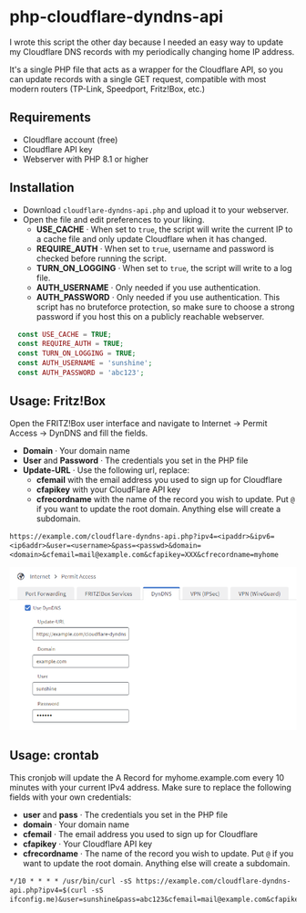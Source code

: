 # php-cloudflare-dyndns-api
I wrote this script the other day because I needed an easy way to update my Cloudflare DNS records with my periodically changing home IP address.

It's a single PHP file that acts as a wrapper for the Cloudflare API, so you can update records with a single GET request, compatible with most modern routers (TP-Link, Speedport, Fritz!Box, etc.)

## Requirements
- Cloudflare account (free)
- Cloudflare API key
- Webserver with PHP 8.1 or higher

## Installation
- Download `cloudflare-dyndns-api.php` and upload it to your webserver.
- Open the file and edit preferences to your liking.
  - **USE_CACHE** · When set to `true`, the script will write the current IP to a cache file and only update Cloudflare when it has changed.
  - **REQUIRE_AUTH** · When set to `true`, username and password is checked before running the script.
  - **TURN_ON_LOGGING** · When set to `true`, the script will write to a log file.
  - **AUTH_USERNAME** · Only needed if you use authentication.
  - **AUTH_PASSWORD** · Only needed if you use authentication. This script has no bruteforce protection, so make sure to choose a strong password if you host this on a publicly reachable webserver.

```php
  const USE_CACHE = TRUE;
  const REQUIRE_AUTH = TRUE;
  const TURN_ON_LOGGING = TRUE;
  const AUTH_USERNAME = 'sunshine';
  const AUTH_PASSWORD = 'abc123';
```

## Usage: Fritz!Box
Open the FRITZ!Box user interface and navigate to Internet -> Permit Access -> DynDNS and fill the fields.
- **Domain** · Your domain name
- **User** and **Password** · The credentials you set in the PHP file
- **Update-URL** · Use the following url, replace:
  - **cfemail** with the email address you used to sign up for Cloudflare
  - **cfapikey** with your CloudFlare API key
  - **cfrecordname** with the name of the record you wish to update. Put `@` if you want to update the root domain. Anything else will create a subdomain.

```text
https://example.com/cloudflare-dyndns-api.php?ipv4=<ipaddr>&ipv6=<ip6addr>&user=<username>&pass=<passwd>&domain=<domain>&cfemail=mail@example.com&cfapikey=XXX&cfrecordname=myhome
```
<img src="./img/fritzbox-dyndns-screenshot.png" alt="Fritz!Box DynDNS screenshot"/>

## Usage: crontab
This cronjob will update the A Record for myhome.example.com every 10 minutes with your current IPv4 address.
Make sure to replace the following fields with your own credentials:
- **user** and **pass** · The credentials you set in the PHP file
- **domain** · Your domain name
- **cfemail** · The email address you used to sign up for Cloudflare
- **cfapikey** · Your Cloudflare API key
- **cfrecordname** · The name of the record you wish to update. Put `@` if you want to update the root domain. Anything else will create a subdomain.

```text
*/10 * * * * /usr/bin/curl -sS https://example.com/cloudflare-dyndns-api.php?ipv4=$(curl -sS ifconfig.me)&user=sunshine&pass=abc123&cfemail=mail@example.com&cfapikey=XXX&domain=example.com&cfrecordname=myhome
```
